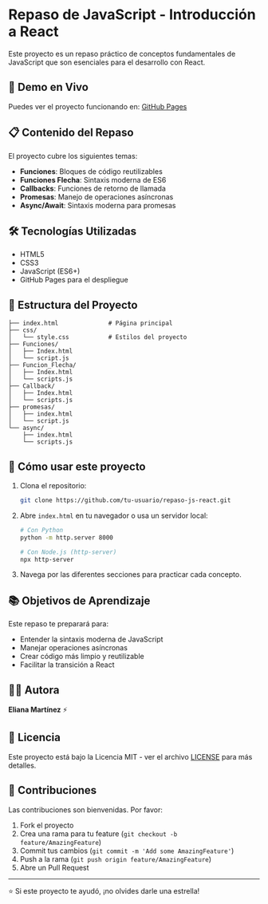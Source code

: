 # Repaso de JavaScript - Introducción a React

Este proyecto es un repaso práctico de conceptos fundamentales de JavaScript que son esenciales para el desarrollo con React.

## 🚀 Demo en Vivo

Puedes ver el proyecto funcionando en: [GitHub Pages](https://tu-usuario.github.io/repaso-js-react)

## 📋 Contenido del Repaso

El proyecto cubre los siguientes temas:

- **Funciones**: Bloques de código reutilizables
- **Funciones Flecha**: Sintaxis moderna de ES6
- **Callbacks**: Funciones de retorno de llamada
- **Promesas**: Manejo de operaciones asíncronas
- **Async/Await**: Sintaxis moderna para promesas

## 🛠️ Tecnologías Utilizadas

- HTML5
- CSS3
- JavaScript (ES6+)
- GitHub Pages para el despliegue

## 📁 Estructura del Proyecto

```
├── index.html              # Página principal
├── css/
│   └── style.css           # Estilos del proyecto
├── Funciones/
│   ├── Index.html
│   └── script.js
├── Funcion_Flecha/
│   ├── Index.html
│   └── scripts.js
├── Callback/
│   ├── Index.html
│   └── scripts.js
├── promesas/
│   ├── index.html
│   └── script.js
└── async/
    ├── index.html
    └── scripts.js
```

## 🚀 Cómo usar este proyecto

1. Clona el repositorio:
   ```bash
   git clone https://github.com/tu-usuario/repaso-js-react.git
   ```

2. Abre `index.html` en tu navegador o usa un servidor local:
   ```bash
   # Con Python
   python -m http.server 8000
   
   # Con Node.js (http-server)
   npx http-server
   ```

3. Navega por las diferentes secciones para practicar cada concepto.

## 📚 Objetivos de Aprendizaje

Este repaso te preparará para:
- Entender la sintaxis moderna de JavaScript
- Manejar operaciones asíncronas
- Crear código más limpio y reutilizable
- Facilitar la transición a React

## 👩‍💻 Autora

**Eliana Martínez** ⚡

## 📄 Licencia

Este proyecto está bajo la Licencia MIT - ver el archivo [LICENSE](LICENSE) para más detalles.

## 🤝 Contribuciones

Las contribuciones son bienvenidas. Por favor:

1. Fork el proyecto
2. Crea una rama para tu feature (`git checkout -b feature/AmazingFeature`)
3. Commit tus cambios (`git commit -m 'Add some AmazingFeature'`)
4. Push a la rama (`git push origin feature/AmazingFeature`)
5. Abre un Pull Request

---

⭐ Si este proyecto te ayudó, ¡no olvides darle una estrella!